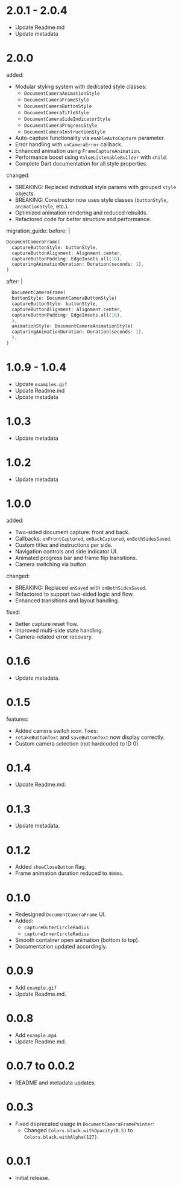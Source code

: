 # 2.0.1 - 2.0.4
- Update Readme.md
- Update metadata

# 2.0.0
added:
- Modular styling system with dedicated style classes:
  - `DocumentCameraAnimationStyle`
  - `DocumentCameraFrameStyle`
  - `DocumentCameraButtonStyle`
  - `DocumentCameraTitleStyle`
  - `DocumentCameraSideIndicatorStyle`
  - `DocumentCameraProgressStyle`
  - `DocumentCameraInstructionStyle`
- Auto-capture functionality via `enableAutoCapture` parameter.
- Error handling with `onCameraError` callback.
- Enhanced animation using `FrameCaptureAnimation`.
- Performance boost using `ValueListenableBuilder` with `child`.
- Complete Dart documentation for all style properties.

changed:
- BREAKING: Replaced individual style params with grouped `style` objects.
- BREAKING: Constructor now uses style classes (`buttonStyle`, `animationStyle`, etc.).
- Optimized animation rendering and reduced rebuilds.
- Refactored code for better structure and performance.

migration_guide:
before: |
```dart
DocumentCameraFrame(
  captureButtonStyle: buttonStyle,
  captureButtonAlignment: Alignment.center,
  captureButtonPadding: EdgeInsets.all(16),
  capturingAnimationDuration: Duration(seconds: 1),
)
```
after: |
```dart
  DocumentCameraFrame(
  buttonStyle: DocumentCameraButtonStyle(
  captureButtonStyle: buttonStyle,
  captureButtonAlignment: Alignment.center,
  captureButtonPadding: EdgeInsets.all(16),
  ),
  animationStyle: DocumentCameraAnimationStyle(
  capturingAnimationDuration: Duration(seconds: 1),
  ),
)
```

# 1.0.9 - 1.0.4
- Update `examples.gif`
- Update Readme.md
- Update metadata

# 1.0.3
- Update metadata

# 1.0.2
- Update metadata

# 1.0.0
added:
- Two-sided document capture: front and back.
- Callbacks: `onFrontCaptured`, `onBackCaptured`, `onBothSidesSaved`.
- Custom titles and instructions per side.
- Navigation controls and side indicator UI.
- Animated progress bar and frame flip transitions.
- Camera switching via button.

changed:
- BREAKING: Replaced `onSaved` with `onBothSidesSaved`.
- Refactored to support two-sided logic and flow.
- Enhanced transitions and layout handling.

fixed:
- Better capture reset flow.
- Improved multi-side state handling.
- Camera-related error recovery.

# 0.1.6
- Update metadata.

# 0.1.5
features:
- Added camera switch icon.
  fixes:
- `retakeButtonText` and `saveButtonText` now display correctly.
- Custom camera selection (not hardcoded to ID 0).

# 0.1.4
- Update Readme.md.

# 0.1.3
- Update metadata.

# 0.1.2
- Added `showCloseButton` flag.
- Frame animation duration reduced to `400ms`.

# 0.1.0
- Redesigned `DocumentCameraFrame` UI.
- Added:
  - `captureOuterCircleRadius`
  - `captureInnerCircleRadius`
- Smooth container open animation (bottom to top).
- Documentation updated accordingly.

# 0.0.9
- Add `example.gif`
- Update Readme.md.

# 0.0.8
- Add `example.mp4`
- Update Readme.md.

# 0.0.7 to 0.0.2
- README and metadata updates.

# 0.0.3
- Fixed deprecated usage in `DocumentCameraFramePainter`:
  - Changed `Colors.black.withOpacity(0.5)` to `Colors.black.withAlpha(127)`.

# 0.0.1
- Initial release.
